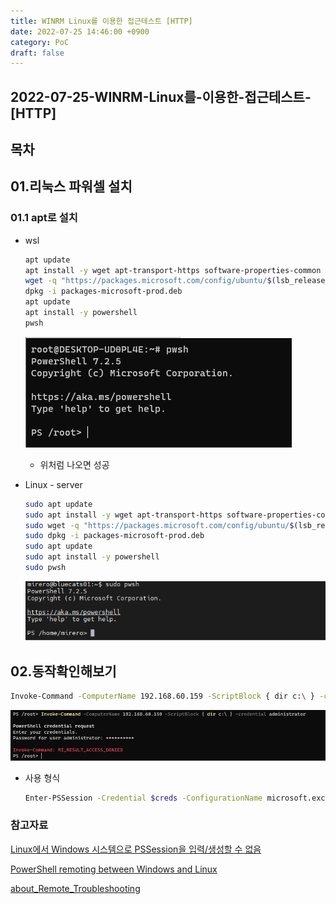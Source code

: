 ```yaml
---
title: WINRM Linux를 이용한 접근테스트 [HTTP]
date: 2022-07-25 14:46:00 +0900
category: PoC
draft: false
---
```


## 2022-07-25-WINRM-Linux를-이용한-접근테스트-[HTTP]

## 목차

## 01.리눅스 파워셀 설치

### 01.1 apt로 설치

- wsl

  ```sh
  apt update
  apt install -y wget apt-transport-https software-properties-common
  wget -q "https://packages.microsoft.com/config/ubuntu/$(lsb_release -rs)/packages-microsoft-prod.deb"
  dpkg -i packages-microsoft-prod.deb
  apt update
  apt install -y powershell
  pwsh
  ```

  ![image-20220725145138542](../../assets/img/post/2022-07-25-WINRM-Linux를-이용한-접근테스트-[HTTP]/image-20220725145138542.png)

  - 위처럼 나오면 성공

- Linux - server

  ```sh
  sudo apt update
  sudo apt install -y wget apt-transport-https software-properties-common
  sudo wget -q "https://packages.microsoft.com/config/ubuntu/$(lsb_release -rs)/packages-microsoft-prod.deb"
  sudo dpkg -i packages-microsoft-prod.deb
  sudo apt update
  sudo apt install -y powershell
  sudo pwsh
  ```

  ![image-20220725161959856](../../assets/img/post/2022-07-25-WINRM-Linux를-이용한-접근테스트-[HTTP]/image-20220725161959856.png)



## 02.동작확인해보기

```sh
Invoke-Command -ComputerName 192.168.60.159 -ScriptBlock { dir c:\ } -credential administrator
```

![image-20220725163931228](../../assets/img/post/2022-07-25-WINRM-Linux를-이용한-접근테스트-[HTTP]/image-20220725163931228.png)

- 사용 형식

  ```sh
  Enter-PSSession -Credential $creds -ConfigurationName microsoft.exchange -ConnectionUri http://x.x.x.x/powershell -Authentication Negotiate -Verbose
  ```







### 참고자료

[Linux에서 Windows 시스템으로 PSSession을 입력/생성할 수 없음](vhttps://github.com/PowerShell/PowerShell/issues/6647)

[PowerShell remoting between Windows and Linux](https://4sysops.com/archives/powershell-remoting-between-windows-and-linux/)

[about_Remote_Troubleshooting](https://docs.microsoft.com/ko-kr/powershell/module/microsoft.powershell.core/about/about_remote_troubleshooting?view=powershell-7.2)